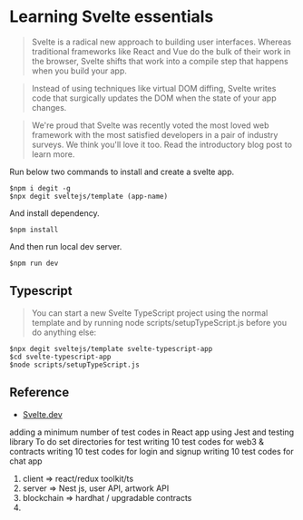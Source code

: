# Learning Svelte essentials
> Svelte is a radical new approach to building user interfaces. Whereas traditional frameworks like React and Vue do the bulk of their work in the browser, Svelte shifts that work into a compile step that happens when you build your app.

> Instead of using techniques like virtual DOM diffing, Svelte writes code that surgically updates the DOM when the state of your app changes.

> We're proud that Svelte was recently voted the most loved web framework with the most satisfied developers in a pair of industry surveys. We think you'll love it too. Read the introductory blog post to learn more.

Run below two commands to install and create a svelte app. 

```shell
$npm i degit -g
$npx degit sveltejs/template (app-name)
```

And install dependency.

```shell
$npm install
```

And then run local dev server.

```shell
$npm run dev
```

## Typescript
> You can start a new Svelte TypeScript project using the normal template and by running node scripts/setupTypeScript.js before you do anything else:

```shell
$npx degit sveltejs/template svelte-typescript-app
$cd svelte-typescript-app
$node scripts/setupTypeScript.js
```

## Reference 
- [Svelte.dev](https://svelte.dev/)

adding a minimum number of test codes in React app using Jest and testing library
To do
 set directories for test
 writing 10 test codes for web3 & contracts
 writing 10 test codes for login and signup
 writing 10 test codes for chat app


1. client => react/redux toolkit/ts
1. server => Nest js, user API, artwork API
1. blockchain => hardhat / upgradable contracts
1.  